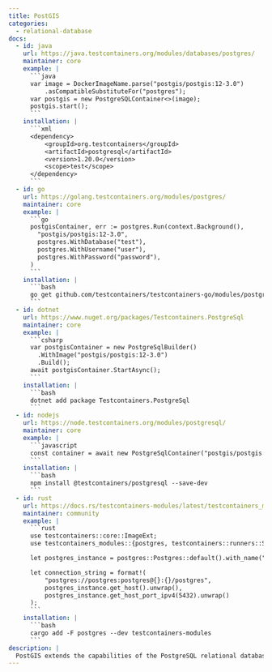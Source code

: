 ```yaml
---
title: PostGIS
categories:
  - relational-database
docs:
  - id: java
    url: https://java.testcontainers.org/modules/databases/postgres/
    maintainer: core
    example: |
      ```java
      var image = DockerImageName.parse("postgis/postgis:12-3.0")
          .asCompatibleSubstituteFor("postgres");
      var postgis = new PostgreSQLContainer<>(image);
      postgis.start();
      ```
    installation: |
      ```xml
      <dependency>
          <groupId>org.testcontainers</groupId>
          <artifactId>postgresql</artifactId>
          <version>1.20.0</version>
          <scope>test</scope>
      </dependency>
      ```
  - id: go
    url: https://golang.testcontainers.org/modules/postgres/
    maintainer: core
    example: |
      ```go
      postgisContainer, err := postgres.Run(context.Background(),
        "postgis/postgis:12-3.0",
        postgres.WithDatabase("test"),
        postgres.WithUsername("user"),
        postgres.WithPassword("password"),
      )
      ```
    installation: |
      ```bash
      go get github.com/testcontainers/testcontainers-go/modules/postgres
      ```
  - id: dotnet
    url: https://www.nuget.org/packages/Testcontainers.PostgreSql
    maintainer: core
    example: |
      ```csharp
      var postgisContainer = new PostgreSqlBuilder()
        .WithImage("postgis/postgis:12-3.0")
        .Build();
      await postgisContainer.StartAsync();
      ```
    installation: |
      ```bash
      dotnet add package Testcontainers.PostgreSql
      ```
  - id: nodejs
    url: https://node.testcontainers.org/modules/postgresql/
    maintainer: core
    example: |
      ```javascript
      const container = await new PostgreSqlContainer("postgis/postgis:12-3.0").start();
      ```
    installation: |
      ```bash
      npm install @testcontainers/postgresql --save-dev
      ```
  - id: rust
    url: https://docs.rs/testcontainers-modules/latest/testcontainers_modules/postgres/struct.Postgres.html
    maintainer: community
    example: |
      ```rust
      use testcontainers::core::ImageExt;
      use testcontainers_modules::{postgres, testcontainers::runners::SyncRunner};

      let postgres_instance = postgres::Postgres::default().with_name("postgis/postgis").with_tag("16-3.5-alpine").start().unwrap();

      let connection_string = format!(
          "postgres://postgres:postgres@{}:{}/postgres",
          postgres_instance.get_host().unwrap(),
          postgres_instance.get_host_port_ipv4(5432).unwrap()
      );
      ```
    installation: |
      ```bash
      cargo add -F postgres --dev testcontainers-modules
      ```
description: |
  PostGIS extends the capabilities of the PostgreSQL relational database by adding support for storing, indexing, and querying geospatial data.
---
```

